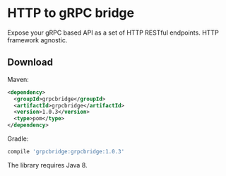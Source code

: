 # HTTP to gRPC bridge

Expose your gRPC based API as a set of HTTP RESTful endpoints. HTTP framework agnostic.

## Download

Maven:
```xml
<dependency>
  <groupId>grpcbridge</groupId>
  <artifactId>grpcbridge</artifactId>
  <version>1.0.3</version>
  <type>pom</type>
</dependency>
```

Gradle:
```groovy
compile 'grpcbridge:grpcbridge:1.0.3'
```

The library requires Java 8.

